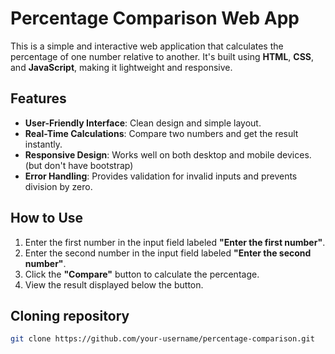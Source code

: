 # Percentage Comparison Web App

This is a simple and interactive web application that calculates the percentage of one number relative to another. It's built using **HTML**, **CSS**, and **JavaScript**, making it lightweight and responsive.

## Features

- **User-Friendly Interface**: Clean design and simple layout.
- **Real-Time Calculations**: Compare two numbers and get the result instantly.
- **Responsive Design**: Works well on both desktop and mobile devices. (but don't have bootstrap)
- **Error Handling**: Provides validation for invalid inputs and prevents division by zero.

## How to Use

1. Enter the first number in the input field labeled **"Enter the first number"**.
2. Enter the second number in the input field labeled **"Enter the second number"**.
3. Click the **"Compare"** button to calculate the percentage.
4. View the result displayed below the button.

## Cloning repository

   ```bash
   git clone https://github.com/your-username/percentage-comparison.git
